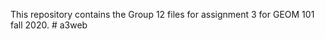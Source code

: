 This repository contains the Group 12 files for assignment 3 for GEOM 101 fall 2020.
#   a 3 w e b  
 